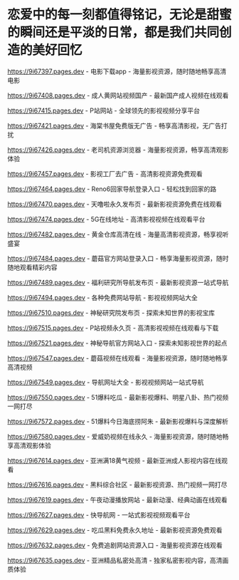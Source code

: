 # 恋爱中的每一刻都值得铭记，无论是甜蜜的瞬间还是平淡的日常，都是我们共同创造的美好回忆

https://9i67397.pages.dev - 电影下载app - 海量影视资源，随时随地畅享高清电影

https://9i67408.pages.dev - 成人黄网站视频国产 - 最新国产成人视频在线观看

https://9i67415.pages.dev - P站网站 - 全球领先的影视视频分享平台

https://9i67421.pages.dev - 海棠书屋免费版无广告 - 畅享高清影视，无广告打扰

https://9i67426.pages.dev - 老司机资源浏览器 - 海量影视资源，畅享高清观影体验

https://9i67457.pages.dev - 影视工厂去广告 - 高清影视资源免费观看

https://9i67464.pages.dev - Reno6回家导航登录入口 - 轻松找到回家的路

https://9i67470.pages.dev - 天噜啦永久发布页 - 最新影视资源免费在线观看

https://9i67474.pages.dev - 5G在线地址 - 高清影视视频在线观看平台

https://9i67482.pages.dev - 黄金仓库高清在线 - 海量高清影视资源，畅享视听盛宴

https://9i67484.pages.dev - 蘑菇官方网站登录入口 - 畅享海量影视资源，随时随地观看精彩内容

https://9i67489.pages.dev - 福利研究所导航发布页 - 最新影视资源一站式导航

https://9i67494.pages.dev - 各种免费网站导航 - 影视视频网站大全

https://9i67510.pages.dev - 神秘研究院发布页 - 探索未知世界的影视宝库

https://9i67515.pages.dev - P站视频永久页 - 高清影视视频在线观看与下载

https://9i67521.pages.dev - 神秘导航官方网站入口 - 探索未知影视世界的起点

https://9i67547.pages.dev - 蘑菇视频在线观看 - 海量影视资源，随时随地畅享高清视频

https://9i67549.pages.dev - 导航网址大全 - 影视视频网站一站式导航

https://9i67550.pages.dev - 51爆料吃瓜 - 最新影视爆料、明星八卦、热门视频一网打尽

https://9i67572.pages.dev - 51爆料今日海底捞阿朱 - 最新影视爆料与深度解析

https://9i67580.pages.dev - 爱威奶视频在线永久 - 海量影视资源，随时随地畅享高清观影体验

https://9i67614.pages.dev - 亚洲满18黄气视频 - 最新亚洲成人影视内容在线观看

https://9i67616.pages.dev - 黑料综合社区 - 最新影视资源、热门视频一网打尽

https://9i67619.pages.dev - 午夜动漫播放网站 - 最新动漫、经典动画在线观看

https://9i67627.pages.dev - 快导航网 - 一站式影视视频观看平台

https://9i67629.pages.dev - 吃瓜黑料免费永久地址 - 最新影视资源免费观看

https://9i67632.pages.dev - 免费追剧网站资源入口 - 海量影视资源在线观看

https://9i67635.pages.dev - 亚洲精品私密处高清 - 独家私密影视内容，高清画质体验
